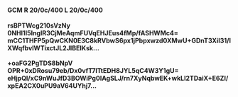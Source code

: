 #### GCM R 20/0c/400 L 20/0c/400
**rsBPTWcg210sVzNy**<br/>**0NHl1l5InglR3CjMeAqmFUVqEHJEus4fMp/fASHWMc4=**<br/>**mCC1THFP5pQwCKN0E3C8kRVbwS6px1jPbpxwzd0XMwU+GDnT3XiI31/lXWqfbvlWTixctJL2JIBElKsk...**<br/><br/>
**+oaFG2PgTDS8bNpV**<br/>**OPR+0xDRosu79eb/Dx0vfT7lTtEDH8JYL5qC4W3Y1gU=**<br/>**eHjpQl/xC9nWuJfD3BOWiPg0IAgSLJ/rn7XyNqbwEK+wkLl2TDaiX+E6ZI/xpEA2CX0uPU9aV64UYhj7...**
